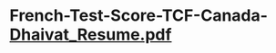 # French-Test-Score-TCF-Canada-[Dhaivat_Resume.pdf](https://github.com/user-attachments/files/18267919/Dhaivat_Resume.pdf)
